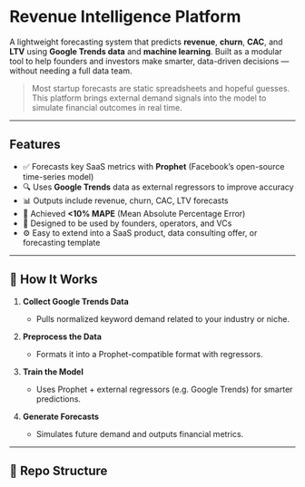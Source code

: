 # Revenue Intelligence Platform

A lightweight forecasting system that predicts **revenue**, **churn**, **CAC**, and **LTV** using **Google Trends data** and **machine learning**. Built as a modular tool to help founders and investors make smarter, data-driven decisions — without needing a full data team.

> Most startup forecasts are static spreadsheets and hopeful guesses. This platform brings external demand signals into the model to simulate financial outcomes in real time.

---

## Features

- ✅ Forecasts key SaaS metrics with **Prophet** (Facebook’s open-source time-series model)
- 🔍 Uses **Google Trends** data as external regressors to improve accuracy
- 📊 Outputs include revenue, churn, CAC, LTV forecasts
- 🧠 Achieved **<10% MAPE** (Mean Absolute Percentage Error)
- 💼 Designed to be used by founders, operators, and VCs
- ⚙️ Easy to extend into a SaaS product, data consulting offer, or forecasting template

---

## 🧪 How It Works

1. **Collect Google Trends Data**
   - Pulls normalized keyword demand related to your industry or niche.

2. **Preprocess the Data**
   - Formats it into a Prophet-compatible format with regressors.

3. **Train the Model**
   - Uses Prophet + external regressors (e.g. Google Trends) for smarter predictions.

4. **Generate Forecasts**
   - Simulates future demand and outputs financial metrics.

---

## 📁 Repo Structure

